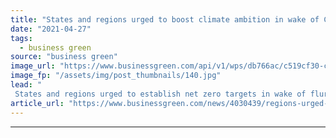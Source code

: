 ```yaml
---
title: "States and regions urged to boost climate ambition in wake of Climate Leaders Summit"
date: "2021-04-27"
tags: 
  - business green
source: "business green"
image_url: "https://www.businessgreen.com/api/v1/wps/db766ac/c519cf30-cb9e-4d32-bbad-1f03094c1072/13/2406-california-wind-farm-185x114.jpg"
image_fp: "/assets/img/post_thumbnails/140.jpg"
lead: "
 States and regions urged to establish net zero targets in wake of flurry of new national goals announced last week at Climate Leaders Summit ..."
article_url: "https://www.businessgreen.com/news/4030439/regions-urged-boost-climate-ambition-wake-climate-leaders-summit"
---
```


---
